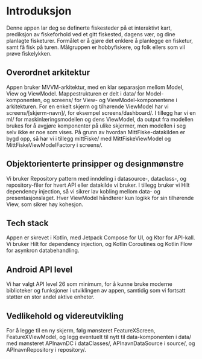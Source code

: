 # **Introduksjon**
Denne appen lar deg se definerte fiskesteder på et interaktivt kart, prediksjon av fiskeforhold ved et gitt fiskested, dagens vær, og dine planlagte fisketurer. Formålet er å gjøre det enklere å planlegge en fisketur, samt få fisk på turen. Målgruppen er hobbyfiskere, og folk ellers som vil prøve fiskelykken.

## **Overordnet arkitektur**
Appen bruker MVVM-arkitektur, med en klar separasjon mellom Model, View og ViewModel. Mappestrukturen er delt i data/ for Model-komponenten, og screens/ for View- og ViewModel-komponentene i arkitekturen. For en enkelt skjerm og tilhørende ViewModel har vi screens/[skjerm-navn]/, for eksempel screens/dashboard/. I tillegg har vi en ml/ for maskinlæringsmodellen og dens ViewModel, da output fra modellen brukes for å avgjøre komponenter på ulike skjermer, men modellen i seg selv ikke er noe som vises.
På grunn av hvordan MittFiske-datakilden er bygd opp, så har vi i tillegg mittFiske/ med MittFiskeViewModel og MittFiskeViewModelFactory i screens/.

## **Objektorienterte prinsipper og designmønstre**
Vi bruker Repository pattern med inndeling i datasource-, dataclass-, og repository-filer for hvert API eller datakilde vi bruker. I tillegg bruker vi Hilt dependency injection, så vi sikrer lav kobling mellom data- og presentasjonslaget. Hver ViewModel håndterer kun logikk for sin tilhørende View, som sikrer høy kohesjon.

## **Tech stack**
Appen er skrevet i Kotlin, med Jetpack Compose for UI, og Ktor for API-kall. Vi bruker Hilt for dependency injection, og Kotlin Coroutines og Kotlin Flow for asynkron databehandling.

## **Android API level**
Vi har valgt API level 26 som minimum, for å kunne bruke moderne biblioteker og funksjoner i utviklingen av appen, samtidig som vi fortsatt støtter en stor andel aktive enheter.

## **Vedlikehold og videreutvikling**
For å legge til en ny skjerm, følg mønsteret FeatureXScreen, FeatureXViewModel, og legg eventuelt til nytt til data-komponenten i data/ med mønsteret APInavnDC i dataClasses/, APInavnDataSource i source/, og APInavnRepository i repository/.
